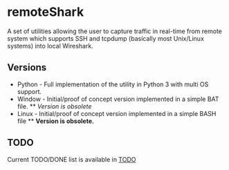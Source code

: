 # remoteShark
A set of utilities allowing the user to capture traffic in real-time from remote system which supports SSH and tcpdump (basically most Unix/Linux systems) into local Wireshark.

## Versions

* Python - Full implementation of the utility in Python 3 with multi OS support.
* Window - Initial/proof of concept version implemented in a simple BAT file.
** *Version is obsolete*
* Linux - Initial/proof of concept version implemented in a simple BASH file
** **Version is obsolete.**

## TODO

Current TODO/DONE list is available in [TODO](TODO.md)
